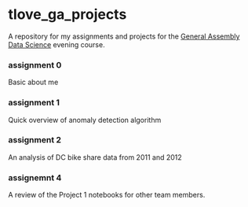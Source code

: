 # tlove_ga_projects

A repository for my assignments and projects for the [General Assembly Data Science](https://generalassemb.ly/education/data-science) evening course.

### assignment 0
Basic about me

### assignment 1
Quick overview of anomaly detection algorithm

### assignment 2
An analysis of DC bike share data from 2011 and 2012

### assignemnt 4
A review of the Project 1 notebooks for other team members.